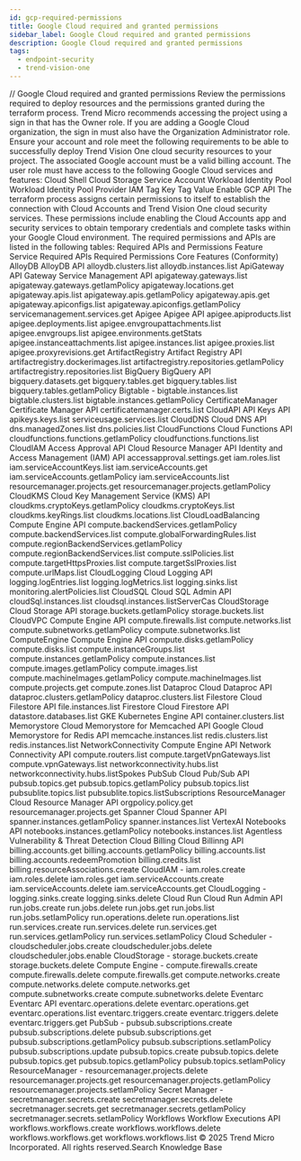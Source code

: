 ```yaml
---
id: gcp-required-permissions
title: Google Cloud required and granted permissions
sidebar_label: Google Cloud required and granted permissions
description: Google Cloud required and granted permissions
tags:
  - endpoint-security
  - trend-vision-one
---
```


/*<![CDATA[*/ $('#title').html($('meta[name=map-description]').attr('content')); /*]]>*/ Google Cloud required and granted permissions Review the permissions required to deploy resources and the permissions granted during the terraform process. Trend Micro recommends accessing the project using a sign in that has the Owner role. If you are adding a Google Cloud organization, the sign in must also have the Organization Administrator role. Ensure your account and role meet the following requirements to be able to successfully deploy Trend Vision One cloud security resources to your project. The associated Google account must be a valid billing account. The user role must have access to the following Google Cloud services and features: Cloud Shell Cloud Storage Service Account Workload Identity Pool Workload Identity Pool Provider IAM Tag Key Tag Value Enable GCP API The terraform process assigns certain permissions to itself to establish the connection with Cloud Accounts and Trend Vision One cloud security services. These permissions include enabling the Cloud Accounts app and security services to obtain temporary credentials and complete tasks within your Google Cloud environment. The required permissions and APIs are listed in the following tables: Required APIs and Permissions Feature Service Required APIs Required Permissions Core Features (Conformity) AlloyDB AlloyDB API alloydb.clusters.list alloydb.instances.list ApiGateway API Gateway Service Management API apigateway.gateways.list apigateway.gateways.getIamPolicy apigateway.locations.get apigateway.apis.list apigateway.apis.getIamPolicy apigateway.apis.get apigateway.apiconfigs.list apigateway.apiconfigs.getIamPolicy servicemanagement.services.get Apigee Apigee API apigee.apiproducts.list apigee.deployments.list apigee.envgroupattachments.list apigee.envgroups.list apigee.environments.getStats apigee.instanceattachments.list apigee.instances.list apigee.proxies.list apigee.proxyrevisions.get ArtifactRegistry Artifact Registry API artifactregistry.dockerimages.list artifactregistry.repositories.getIamPolicy artifactregistry.repositories.list BigQuery BigQuery API bigquery.datasets.get bigquery.tables.get bigquery.tables.list bigquery.tables.getIamPolicy Bigtable - bigtable.instances.list bigtable.clusters.list bigtable.instances.getIamPolicy CertificateManager Certificate Manager API certificatemanager.certs.list CloudAPI API Keys API apikeys.keys.list serviceusage.services.list CloudDNS Cloud DNS API dns.managedZones.list dns.policies.list CloudFunctions Cloud Functions API cloudfunctions.functions.getIamPolicy cloudfunctions.functions.list CloudIAM Access Approval API Cloud Resource Manager API Identity and Access Management (IAM) API accessapproval.settings.get iam.roles.list iam.serviceAccountKeys.list iam.serviceAccounts.get iam.serviceAccounts.getIamPolicy iam.serviceAccounts.list resourcemanager.projects.get resourcemanager.projects.getIamPolicy CloudKMS Cloud Key Management Service (KMS) API cloudkms.cryptoKeys.getIamPolicy cloudkms.cryptoKeys.list cloudkms.keyRings.list cloudkms.locations.list CloudLoadBalancing Compute Engine API compute.backendServices.getIamPolicy compute.backendServices.list compute.globalForwardingRules.list compute.regionBackendServices.getIamPolicy compute.regionBackendServices.list compute.sslPolicies.list compute.targetHttpsProxies.list compute.targetSslProxies.list compute.urlMaps.list CloudLogging Cloud Logging API logging.logEntries.list logging.logMetrics.list logging.sinks.list monitoring.alertPolicies.list CloudSQL Cloud SQL Admin API cloudSql.instances.list cloudsql.instances.listServerCas CloudStorage Cloud Storage API storage.buckets.getIamPolicy storage.buckets.list CloudVPC Compute Engine API compute.firewalls.list compute.networks.list compute.subnetworks.getIamPolicy compute.subnetworks.list ComputeEngine Compute Engine API compute.disks.getIamPolicy compute.disks.list compute.instanceGroups.list compute.instances.getIamPolicy compute.instances.list compute.images.getIamPolicy compute.images.list compute.machineImages.getIamPolicy compute.machineImages.list compute.projects.get compute.zones.list Dataproc Cloud Dataproc API dataproc.clusters.getIamPolicy dataproc.clusters.list Filestore Cloud Filestore API file.instances.list Firestore Cloud Firestore API datastore.databases.list GKE Kubernetes Engine API container.clusters.list Memorystore Cloud Memorystore for Memcached API Google Cloud Memorystore for Redis API memcache.instances.list redis.clusters.list redis.instances.list NetworkConnectivity Compute Engine API Network Connectivity API compute.routers.list compute.targetVpnGateways.list compute.vpnGateways.list networkconnectivity.hubs.list networkconnectivity.hubs.listSpokes PubSub Cloud Pub/Sub API pubsub.topics.get pubsub.topics.getIamPolicy pubsub.topics.list pubsublite.topics.list pubsublite.topics.listSubscriptions ResourceManager Cloud Resource Manager API orgpolicy.policy.get resourcemanager.projects.get Spanner Cloud Spanner API spanner.instances.getIamPolicy spanner.instances.list VertexAI Notebooks API notebooks.instances.getIamPolicy notebooks.instances.list Agentless Vulnerability & Threat Detection Cloud Billing Cloud Billinng API billing.accounts.get billing.accounts.getIamPolicy billing.accounts.list billing.accounts.redeemPromotion billing.credits.list billing.resourceAssociations.create CloudIAM - iam.roles.create iam.roles.delete iam.roles.get iam.serviceAccounts.create iam.serviceAccounts.delete iam.serviceAccounts.get CloudLogging - logging.sinks.create logging.sinks.delete Cloud Run Cloud Run Admin API run.jobs.create run.jobs.delete run.jobs.get run.jobs.list run.jobs.setIamPolicy run.operations.delete run.operations.list run.services.create run.services.delete run.services.get run.services.getIamPolicy run.services.setIamPolicy Cloud Scheduler - cloudscheduler.jobs.create cloudscheduler.jobs.delete cloudscheduler.jobs.enable CloudStorage - storage.buckets.create storage.buckets.delete Compute Engine - compute.firewalls.create compute.firewalls.delete compute.firewalls.get compute.networks.create compute.networks.delete compute.networks.get compute.subnetworks.create compute.subnetworks.delete Eventarc Eventarc API eventarc.operations.delete eventarc.operations.get eventarc.operations.list eventarc.triggers.create eventarc.triggers.delete eventarc.triggers.get PubSub - pubsub.subscriptions.create pubsub.subscriptions.delete pubsub.subscriptions.get pubsub.subscriptions.getIamPolicy pubsub.subscriptions.setIamPolicy pubsub.subscriptions.update pubsub.topics.create pubsub.topics.delete pubsub.topics.get pubsub.topics.getIamPolicy pubsub.topics.setIamPolicy ResourceManager - resourcemanager.projects.delete resourcemanager.projects.get resourcemanager.projects.getIamPolicy resourcemanager.projects.setIamPolicy Secret Manager - secretmanager.secrets.create secretmanager.secrets.delete secretmanager.secrets.get secretmanager.secrets.getIamPolicy secretmanager.secrets.setIamPolicy Workflows Workflow Executions API workflows.workflows.create workflows.workflows.delete workflows.workflows.get workflows.workflows.list © 2025 Trend Micro Incorporated. All rights reserved.Search Knowledge Base